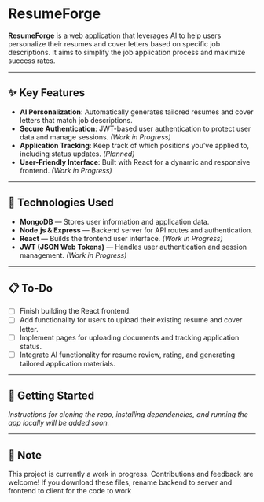 # ResumeForge

**ResumeForge** is a web application that leverages AI to help users personalize their resumes and cover letters based on specific job descriptions. It aims to simplify the job application process and maximize success rates.

---

## ✨ Key Features

- **AI Personalization**: Automatically generates tailored resumes and cover letters that match job descriptions.
- **Secure Authentication**: JWT-based user authentication to protect user data and manage sessions. *(Work in Progress)*
- **Application Tracking**: Keep track of which positions you’ve applied to, including status updates. *(Planned)*
- **User-Friendly Interface**: Built with React for a dynamic and responsive frontend. *(Work in Progress)*

---

## 🔧 Technologies Used

- **MongoDB** — Stores user information and application data.
- **Node.js & Express** — Backend server for API routes and authentication.
- **React** — Builds the frontend user interface. *(Work in Progress)*
- **JWT (JSON Web Tokens)** — Handles user authentication and session management. *(Work in Progress)*

---

## 📋 To-Do

- [ ] Finish building the React frontend.
- [ ] Add functionality for users to upload their existing resume and cover letter.
- [ ] Implement pages for uploading documents and tracking application status.
- [ ] Integrate AI functionality for resume review, rating, and generating tailored application materials.

---

## 🚀 Getting Started

*Instructions for cloning the repo, installing dependencies, and running the app locally will be added soon.*

---

## 📌 Note

This project is currently a work in progress. Contributions and feedback are welcome!
If you download these files, rename backend to server and frontend to client for the code to work

